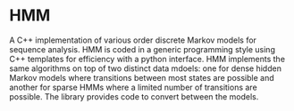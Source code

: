 HMM
===

A C++ implementation of various order discrete Markov models for sequence analysis. 
HMM is coded in a generic programming style using C++ templates for efficiency
with a python interface. HMM implements the same algorithms on top of two distinct data mdoels:
one for dense hidden Markov models where transitions between most states are possible and another
for sparse HMMs where a limited number of transitions are possible. The library provides code to convert
between the models.

